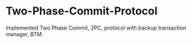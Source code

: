 # Two-Phase-Commit-Protocol
Implemented Two Phase Commit, 2PC, protocol with backup transaction manager, BTM.
